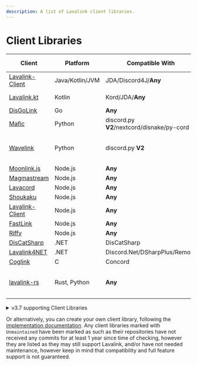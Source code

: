 ```yaml
---
description: A list of Lavalink client libraries.
---
```


# Client Libraries

| Client                                                                  | Platform        | Compatible With                            | Additional Information         |
|-------------------------------------------------------------------------|-----------------|--------------------------------------------|--------------------------------|
| [Lavalink-Client](https://github.com/lavalink-devs/Lavalink-Client)     | Java/Kotlin/JVM | JDA/Discord4J/**Any**                      | Uses reactor                   |
| [Lavalink.kt](https://github.com/DRSchlaubi/Lavalink.kt)                | Kotlin          | Kord/JDA/**Any**                           | Kotlin Coroutines              |
| [DisGoLink](https://github.com/disgoorg/disgolink)                      | Go              | **Any**                                    |                                |
| [Mafic](https://github.com/ooliver1/mafic)                              | Python          | discord.py **V2**/nextcord/disnake/py-cord |                                |
| [Wavelink](https://github.com/PythonistaGuild/Wavelink/tree/feature/v3) | Python          | discord.py **V2**                          | Pre-Release (Version 3+)       |
| [Moonlink.js](https://github.com/1Lucas1apk/moonlink.js)                | Node.js         | **Any**                                    |                                |
| [Magmastream](https://github.com/Blackfort-Hosting/magmastream)         | Node.js         | **Any**                                    |                                |
| [Lavacord](https://github.com/lavacord/Lavacord)                        | Node.js         | **Any**                                    |                                |
| [Shoukaku](https://github.com/Deivu/Shoukaku)                           | Node.js         | **Any**                                    |                                |
| [Lavalink-Client](https://github.com/tomato6966/Lavalink-Client)        | Node.js         | **Any**                                    |                                |
| [FastLink](https://github.com/PerformanC/FastLink)                      | Node.js         | **Any**                                    |                                |
| [Riffy](https://github.com/riffy-team/riffy)                            | Node.js         | **Any**                                    |                                |
| [DisCatSharp](https://github.com/Aiko-IT-Systems/DisCatSharp)           | .NET            | DisCatSharp                                | v10.4.2+                       |
| [Lavalink4NET](https://github.com/angelobreuer/Lavalink4NET)            | .NET            | Discord.Net/DSharpPlus/Remora              | v4+                            |
| [Coglink](https://github.com/PerformanC/Coglink)                        | C               | Concord                                    |                                |
| [lavalink-rs](https://gitlab.com/vicky5124/lavalink-rs)                 | Rust, Python    | **Any**                                    | `tokio`-based, `asyncio`-based |

<details>
<summary>v3.7 supporting Client Libraries</summary>

| Client                                                        | Platform | Compatible With                            | Additional Information          |
|---------------------------------------------------------------|----------|--------------------------------------------|---------------------------------|
| [Lavalink.kt](https://github.com/DRSchlaubi/lavalink.kt)      | Kotlin   | JDA/Kord/**Any**                           | Kotlin Coroutines               |
| [lavaplay.py](https://github.com/HazemMeqdad/lavaplay.py)     | Python   | **Any\***                                  | *`asyncio`-based libraries only |
| [Mafic](https://github.com/ooliver1/mafic)                    | Python   | discord.py **V2**/nextcord/disnake/py-cord |                                 |
| [Wavelink](https://github.com/PythonistaGuild/Wavelink)       | Python   | discord.py **V2**                          | Version >=2, <3                 |
| [Pomice](https://github.com/cloudwithax/pomice)               | Python   | discord.py **V2**                          |                                 |
| [Lavacord](https://github.com/lavacord/lavacord)              | Node.js  | **Any**                                    |                                 |
| [Poru](https://github.com/parasop/poru)                       | Node.js  | **Any**                                    |                                 |
| [Shoukaku](https://github.com/Deivu/Shoukaku)                 | Node.js  | **Any**                                    |                                 |
| [Cosmicord.js](https://github.com/SudhanPlayz/Cosmicord.js)   | Node.js  | **Any**                                    |                                 |
| [DisCatSharp](https://github.com/Aiko-IT-Systems/DisCatSharp) | .NET     | DisCatSharp                                | Only prior v10.4.1              |
| [Nomia](https://github.com/DHCPCD9/Nomia)                     | .NET     | DSharpPlus                                 |                                 |
| [Lavalink4NET](https://github.com/angelobreuer/Lavalink4NET)  | .NET     | Discord.Net/DSharpPlus                     | < v4                            |
| [DisGoLink](https://github.com/disgoorg/disgolink)            | Go       | **Any**                                    |                                 |

</details>

Or alternatively, you can create your own client library, following the [implementation documentation](api/index.md).
Any client libraries marked with `Unmaintained` have been marked as such as their repositories have not received any commits for at least 1 year since time of checking,
however they are listed as they may still support Lavalink, and/or have not needed maintenance, however keep in mind that compatibility and full feature support is not guaranteed.
